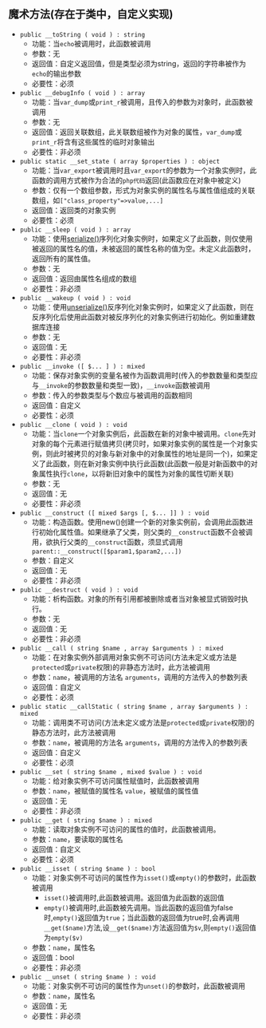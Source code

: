 ## 魔术方法(存在于类中，自定义实现)
* `public __toString ( void ) : string`
    * 功能：当`echo`被调用时，此函数被调用
    * 参数：无
    * 返回值：自定义返回值，但是类型必须为string，返回的字符串被作为`echo`的输出参数 
    * 必要性：必须
* `public __debugInfo ( void ) : array`
    * 功能：当`var_dump`或`print_r`被调用，且传入的参数为对象时，此函数被调用
    * 参数：无
    * 返回值：返回关联数组，此关联数组被作为对象的属性，`var_dump`或`print_r`将含有这些属性的临时对象输出
    * 必要性：非必须
* `public static __set_state ( array $properties ) : object`   
    * 功能：当`var_export`被调用时且`var_export`的参数为一个对象实例时，此函数的调用方式被作为合法的`php代码`返回(此函数应在对象中被定义) 
    * 参数：仅有一个数组参数，形式为对象实例的属性名与属性值组成的关联数组，如`["class_property"=>value,...]`
    * 返回值：返回类的对象实例
    * 必要性：必须
* `public __sleep ( void ) : array`
    * 功能：使用[serialize()](https://www.php.net/manual/zh/function.serialize.php)序列化对象实例时，如果定义了此函数，则仅使用被返回的属性名的值，未被返回的属性名称的值为空。未定义此函数时，返回所有的属性值。
    * 参数：无
    * 返回值：返回由属性名组成的数组 
    * 必要性：非必须
* `public __wakeup ( void ) : void`
    * 功能：使用[unserialize()](https://www.php.net/manual/zh/function.unserialize.php)反序列化对象实例时，如果定义了此函数，则在反序列化后使用此函数对被反序列化的对象实例进行初始化。例如重建数据库连接
    * 参数：无
    * 返回值：无
    * 必要性：非必须
* `public __invoke ([ $... ] ) : mixed`
    * 功能：保存对象实例的变量名被作为函数调用时(传入的参数数量和类型应与`__invoke`的参数数量和类型一致)，`__invoke`函数被调用
    * 参数：传入的参数类型与个数应与被调用的函数相同
    * 返回值：自定义
    * 必要性：必须
* `public __clone ( void ) : void`
    * 功能：当`clone`一个对象实例后，此函数在新的对象中被调用。`clone`先对对象的每个元素进行赋值拷贝(拷贝时，如果对象实例的属性是一个对象实例，则此时被拷贝的对象与新对象中的对象属性的地址是同一个)，如果定义了此函数，则在新对象实例中执行此函数(此函数一般是对新函数中的对象属性执行`clone`，以将新旧对象中的属性为对象的属性切断关联) 
    * 参数：无
    * 返回值：无
    * 必要性：非必须
* `public __construct ([ mixed $args [, $... ]] ) : void`
    * 功能：构造函数。使用new()创建一个新的对象实例前，会调用此函数进行初始化属性值。如果继承了父类，则父类的`__construct`函数不会被调用，欲执行父类的`__construct`函数，须显式调用`parent::__construct([$param1,$param2,...])`
    * 参数：自定义
    * 返回值：无
    * 必要性：非必须
* `public __destruct ( void ) : void`
    * 功能：析构函数。对象的所有引用都被删除或者当对象被显式销毁时执行。
    * 参数：无
    * 返回值：无
    * 必要性：非必须
* `public __call ( string $name , array $arguments ) : mixed`
    * 功能：在对象实例外部调用对象实例不可访问(方法未定义或方法是`protected`或`private`权限)的非静态方法时，此方法被调用
    * 参数：`name`，被调用的方法名
            `arguments`，调用的方法传入的参数列表
    * 返回值：自定义
    * 必要性：必须
* `public static __callStatic ( string $name , array $arguments ) : mixed`
    * 功能：调用类不可访问(方法未定义或方法是`protected`或`private`权限)的静态方法时，此方法被调用
    * 参数：`name`，被调用的方法名
            `arguments`，调用的方法传入的参数列表
    * 返回值：自定义
    * 必要性：必须
* `public __set ( string $name , mixed $value ) : void`
    * 功能：给对象实例不可访问属性赋值时，此函数被调用
    * 参数：`name`，被赋值的属性名
            `value`，被赋值的属性值
    * 返回值：无
    * 必要性：非必须
* `public __get ( string $name ) : mixed`
    * 功能：读取对象实例不可访问的属性的值时，此函数被调用。
    * 参数：`name`，要读取的属性名
    * 返回值：自定义
    * 必要性：必须
* `public __isset ( string $name ) : bool`
    * 功能：对象实例不可访问的属性作为`isset()`或`empty()`的参数时，此函数被调用
        * `isset()`被调用时,此函数被调用。返回值为此函数的返回值
        * `empty()`被调用时,此函数被先调用。当此函数的返回值为false时,`empty()`返回值为`true`；当此函数的返回值为true时,会再调用`__get($name)`方法,设`__get($name)`方法返回值为`$v`,则`empty()`返回值为`empty($v)`
    * 参数：`name`，属性名
    * 返回值：bool
    * 必要性：非必须
* `public __unset ( string $name ) : void`
    * 功能：对象实例不可访问的属性作为`unset()`的参数时，此函数被调用
    * 参数：`name`，属性名
    * 返回值：无
    * 必要性：非必须

